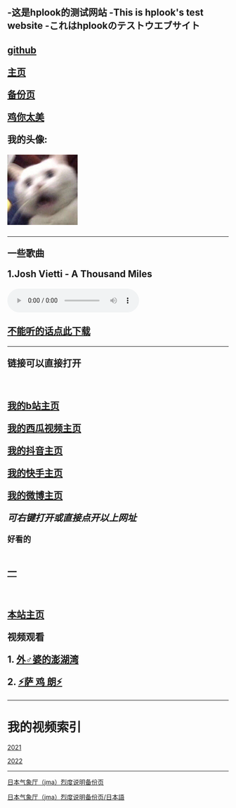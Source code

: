 <title>hplook的小站</title>
<link rel="touxiang" sizes="57x57" href="../touxiang.jpg">
<p><h2>-这是hplook的测试网站  -This is hplook's test website  -これはhplookのテストウエブサイト<h2></p>
<a href="https://github.com/hplook233/hplook233.github.io">github</a>
<p><a href="https://hplook233.github.io/">主页</a> </p><p><a href="https://hplook233.github.io/hplk.github.io/">备份页</a></p>
 <p><a href="https://hplook233.github.io/jntm/" target="_blank">鸡你太美</a></p>
 <p>我的头像:</p>
<p><img src="https://raw.githubusercontent.com/hplook233/hplk.github.io/master/photos/touxiang.jpg" alt="Pulpit roke" width="160" height="160" alt="我的头像"></p>
<hr>
 <p>一些歌曲</p>
 <p>1.Josh Vietti - A Thousand Miles</p>
 <audio controls>
  <source src="https://raw.githubusercontent.com/hplook233/hplook233.github.io/main/Josh%20Vietti%20-%20A%20Thousand%20Miles.mp3" type="audio/mpeg">
  <source src="https://raw.githubusercontent.com/hplook233/hplook233.github.io/main/Josh%20Vietti%20-%20A%20Thousand%20Miles.ogg" type="audio/ogg">
  <embed height="50" width="100" src="https://raw.githubusercontent.com/hplook233/hplook233.github.io/main/Josh%20Vietti%20-%20A%20Thousand%20Miles.mp3">
</audio>
 <p><a href="https://raw.githubusercontent.com/hplook233/hplook233.github.io/main/Josh%20Vietti%20-%20A%20Thousand%20Miles.mp3" target="_blank">不能听的话点此下载</a></p>
 <hr>
 <p>链接可以直接打开</p>
<br>
 <p><a href="https://space.bilibili.com/474005040" target="_blank">我的b站主页</a> </p>
 <p><a href="https://www.ixigua.com/home/3403741211923960" target="_blank">我的西瓜视频主页</a> </p>
 <p><a href="https://www.douyin.com/user/MS4wLjABAAAAf98kxiT-ACqZQF5YUwG7BtUsJ_fKOxzjOnZdRK8gEyc" target="_blank">我的抖音主页</a> </p>
 <p><a href="https://www.kuaishou.com/profile/3xqsvaj6iqrvsfc" target="_blank">我的快手主页</a> </p>
 <p><a href="https://weibo.com/u/7604920162" target="_blank">我的微博主页</a> </p>
 <p><i> 可右键打开或直接点开以上网址 </i></p>
<p><code>好看的</code><br><br></p>
<p><a href="https://www.bilibili.com/video/BV1GJ411x7h7" target="_blank">一</a></p>
<br>
 <p> <a href="https://hplook233.github.io/">本站主页</a> </p>
<p>视频观看</p>
 <p>1.   <a href="https://hplook233.github.io/penghuvan.html">外♂婆的澎湖湾</a> </p>
 <p>2.   <a href="./sakunlang.html">⚡萨 鸡 朗⚡</a></p>
<hr>
<p><h1>我的视频索引</h1></p>
<p><a href="https://hplook233.github.io/videosmenu2021/" target="_blank">2021</a> </p>
<p><a href="https://hplook233.github.io/videosmenu2022/" target="_blank">2022</a> </p>
<hr>
<p><a href="https://hplook233.github.io/quake_advisory.html" target="_blank">日本气象厅（jma）烈度说明备份页</a></p>
<p><a href="https://hplook233.github.io/quake_advisory_jp.html" target="_blank">日本气象厅（jma）烈度说明备份页/日本語</a></p>
